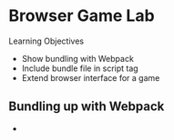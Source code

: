# Browser Game Lab

Learning Objectives
 - Show bundling with Webpack
 - Include bundle file in script tag
 - Extend browser interface for a game


## Bundling up with Webpack
 - 
